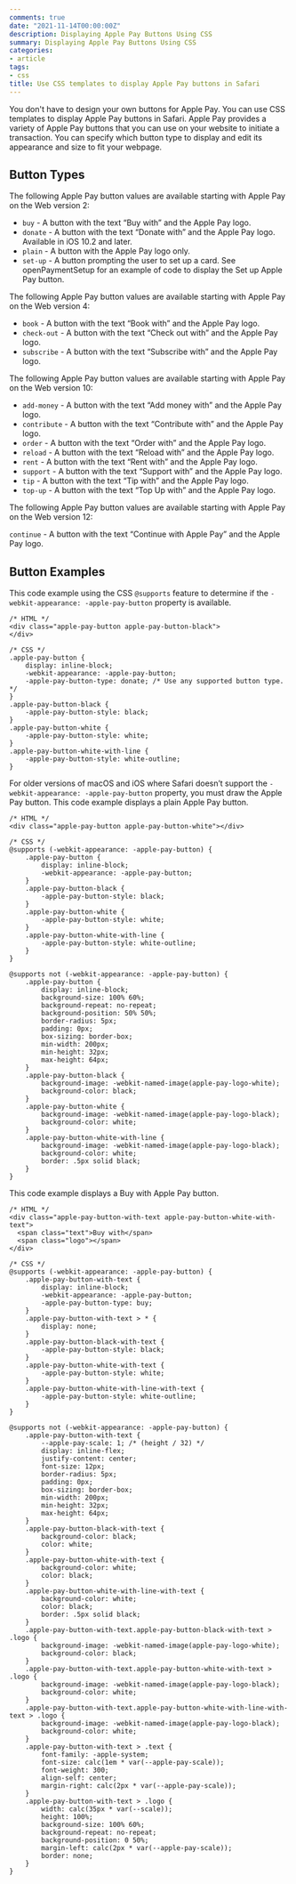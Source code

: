 ```yaml
---
comments: true
date: "2021-11-14T00:00:00Z"
description: Displaying Apple Pay Buttons Using CSS
summary: Displaying Apple Pay Buttons Using CSS
categories:
- article
tags:
- css
title: Use CSS templates to display Apple Pay buttons in Safari
---
```


You don't have to design your own buttons for Apple Pay. You can use CSS templates to display Apple Pay buttons in Safari. Apple Pay provides a variety of Apple Pay buttons that you can use on your website to initiate a transaction. You can specify which button type to display and edit its appearance and size to fit your webpage.

## Button Types

The following Apple Pay button values are available starting with Apple Pay on the Web version 2:

- `buy` - A button with the text “Buy with” and the Apple Pay logo.
- `donate` - A button with the text “Donate with” and the Apple Pay logo. Available in iOS 10.2 and later.
- `plain` - A button with the Apple Pay logo only.
- `set-up` - A button prompting the user to set up a card. See openPaymentSetup for an example of code to display the Set up Apple Pay button.

The following Apple Pay button values are available starting with Apple Pay on the Web version 4:

- `book` - A button with the text “Book with” and the Apple Pay logo.
- `check-out` - A button with the text “Check out with” and the Apple Pay logo.
- `subscribe` - A button with the text “Subscribe with” and the Apple Pay logo.

The following Apple Pay button values are available starting with Apple Pay on the Web version 10:

- `add-money` - A button with the text “Add money with” and the Apple Pay logo.
- `contribute` - A button with the text “Contribute with” and the Apple Pay logo.
- `order` - A button with the text “Order with” and the Apple Pay logo.
- `reload` - A button with the text “Reload with” and the Apple Pay logo.
- `rent` - A button with the text “Rent with” and the Apple Pay logo.
- `support` - A button with the text “Support with” and the Apple Pay logo.
- `tip` - A button with the text “Tip with” and the Apple Pay logo.
- `top-up` - A button with the text “Top Up with” and the Apple Pay logo.

The following Apple Pay button values are available starting with Apple Pay on the Web version 12:

`continue` - A button with the text “Continue with Apple Pay” and the Apple Pay logo.

## Button Examples

This code example using the CSS `@supports` feature to determine if the `-webkit-appearance: -apple-pay-button` property is available.

```
/* HTML */
<div class="apple-pay-button apple-pay-button-black">
</div>

/* CSS */
.apple-pay-button {
    display: inline-block;
    -webkit-appearance: -apple-pay-button;
    -apple-pay-button-type: donate; /* Use any supported button type. */
}
.apple-pay-button-black {
    -apple-pay-button-style: black;
}
.apple-pay-button-white {
    -apple-pay-button-style: white;
}
.apple-pay-button-white-with-line {
    -apple-pay-button-style: white-outline;
}

```

For older versions of macOS and iOS where Safari doesn’t support the `-webkit-appearance: -apple-pay-button` property, you must draw the Apple Pay button. This code example displays a plain Apple Pay button.

```
/* HTML */
<div class="apple-pay-button apple-pay-button-white"></div>

/* CSS */
@supports (-webkit-appearance: -apple-pay-button) { 
    .apple-pay-button {
        display: inline-block;
        -webkit-appearance: -apple-pay-button;
    }
    .apple-pay-button-black {
        -apple-pay-button-style: black;
    }
    .apple-pay-button-white {
        -apple-pay-button-style: white;
    }
    .apple-pay-button-white-with-line {
        -apple-pay-button-style: white-outline;
    }
}

@supports not (-webkit-appearance: -apple-pay-button) {
    .apple-pay-button {
        display: inline-block;
        background-size: 100% 60%;
        background-repeat: no-repeat;
        background-position: 50% 50%;
        border-radius: 5px;
        padding: 0px;
        box-sizing: border-box;
        min-width: 200px;
        min-height: 32px;
        max-height: 64px;
    }
    .apple-pay-button-black {
        background-image: -webkit-named-image(apple-pay-logo-white);
        background-color: black;
    }
    .apple-pay-button-white {
        background-image: -webkit-named-image(apple-pay-logo-black);
        background-color: white;
    }
    .apple-pay-button-white-with-line {
        background-image: -webkit-named-image(apple-pay-logo-black);
        background-color: white;
        border: .5px solid black;
    } 
}

```

This code example displays a Buy with Apple Pay button.

```
/* HTML */
<div class="apple-pay-button-with-text apple-pay-button-white-with-text">
  <span class="text">Buy with</span>
  <span class="logo"></span>
</div>

/* CSS */
@supports (-webkit-appearance: -apple-pay-button) {
    .apple-pay-button-with-text {
        display: inline-block;
        -webkit-appearance: -apple-pay-button;
        -apple-pay-button-type: buy;
    }
    .apple-pay-button-with-text > * {
        display: none;
    }
    .apple-pay-button-black-with-text {
        -apple-pay-button-style: black;
    }
    .apple-pay-button-white-with-text {
        -apple-pay-button-style: white;
    }
    .apple-pay-button-white-with-line-with-text {
        -apple-pay-button-style: white-outline;
    }
}

@supports not (-webkit-appearance: -apple-pay-button) {
    .apple-pay-button-with-text {
        --apple-pay-scale: 1; /* (height / 32) */
        display: inline-flex;
        justify-content: center;
        font-size: 12px;
        border-radius: 5px;
        padding: 0px;
        box-sizing: border-box;
        min-width: 200px;
        min-height: 32px;
        max-height: 64px;
    }
    .apple-pay-button-black-with-text {
        background-color: black;
        color: white;
    }
    .apple-pay-button-white-with-text {
        background-color: white;
        color: black;
    }
    .apple-pay-button-white-with-line-with-text {
        background-color: white;
        color: black;
        border: .5px solid black;
    }
    .apple-pay-button-with-text.apple-pay-button-black-with-text > .logo {
        background-image: -webkit-named-image(apple-pay-logo-white);
        background-color: black;
    }
    .apple-pay-button-with-text.apple-pay-button-white-with-text > .logo {
        background-image: -webkit-named-image(apple-pay-logo-black);
        background-color: white;
    }
    .apple-pay-button-with-text.apple-pay-button-white-with-line-with-text > .logo {
        background-image: -webkit-named-image(apple-pay-logo-black);
        background-color: white;
    }
    .apple-pay-button-with-text > .text {
        font-family: -apple-system;
        font-size: calc(1em * var(--apple-pay-scale));
        font-weight: 300;
        align-self: center;
        margin-right: calc(2px * var(--apple-pay-scale));
    }
    .apple-pay-button-with-text > .logo {
        width: calc(35px * var(--scale));
        height: 100%;
        background-size: 100% 60%;
        background-repeat: no-repeat;
        background-position: 0 50%;
        margin-left: calc(2px * var(--apple-pay-scale));
        border: none;
    }
}

```
